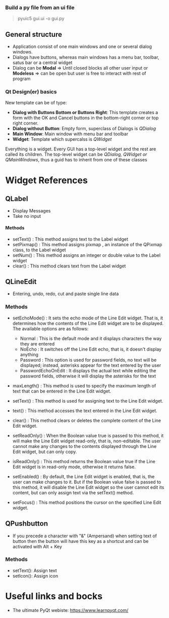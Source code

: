 ### Build a py file from an ui file

> pyuic5 gui.ui -o gui.py

## General structure

* Application consist of one main windows and one or several dialog windows.
* Dialogs have buttons, whereas main windows has a menu bar, toolbar, satus bar or a central widget
* Dialog can be __Modal__ &Rightarrow; Until closed blocks all other user input or __Modeless__ &Rightarrow; can be open but user is free to interact with rest of program

### Qt Design(er) basics

New template can be of type:

* __Dialog with Buttons Bottom or Buttons Right__: This template creates a form with the OK and
Cancel buttons in the bottom-right corner or top right corner.
*  __Dialog without Button__: Empty form, superclass of Dialogs is _QDialog_
* __Main Window__: Main window with menu bar and toolbar 
* __Widget__: Template which supercalss is _QWidget_

Everything is a widget. Every GUI has a top-level widget and the rest are called its children. The top-level widget can be 
_QDialog, QWidget or QMainWindows_, thus a guid has to inherit 
from one of these classes

# Widget References

## QLabel

* Display Messages
* Take no input 

#### Methods

* setText() : This method assigns text to the Label widget 
* setPixmap() : This method assigns pixmap , an instance of the QPixmap class, to
the Label widget
* setNum() : This method assigns an integer or double value to the Label widget
* clear() : This method clears text from the Label widget

## QLineEdit

* Entering, undo, redo, cut and paste single line data

### Methods

* setEchoMode() : It sets the echo mode of the Line Edit widget. That is, it
determines how the contents of the Line Edit widget are to be displayed. The available options are as follows:
    
    * Normal : This is the default mode and it displays characters the way they are
entered
    * NoEcho : It switches off the Line Edit echo, that is, it doesn't display
anything
    * Password : This option is used for password fields, no text will be displayed;
instead, asterisks appear for the text entered by the user
    * PasswordEchoOnEdit : It displays the actual text while editing the
password fields, otherwise it will display the asterisks for the text
      
* maxLength() : This method is used to specify the maximum length of text that
can be entered in the Line Edit widget.
* setText() : This method is used for assigning text to the Line Edit widget.
* text() : This method accesses the text entered in the Line Edit widget.
* clear() : This method clears or deletes the complete content of the Line Edit
widget.
* setReadOnly() : When the Boolean value true is passed to this method, it will
make the Line Edit widget read-only, that is, non-editable. The user cannot make
any changes to the contents displayed through the Line Edit widget, but can only
copy.
* isReadOnly() : This method returns the Boolean value true if the Line Edit
widget is in read-only mode, otherwise it returns false.
* setEnabled() : By default, the Line Edit widget is enabled, that is, the user can
make changes to it. But if the Boolean value false is passed to this method, it will
disable the Line Edit widget so the user cannot edit its content, but can only
assign text via the setText() method.
* setFocus() : This method positions the cursor on the specified Line Edit widget.

## QPushbutton

* If you precede a character with "&" (Ampersand) when setting text of button then the button will have this key as a shortcut
and can be activated with Alt + Key
  
### Methods

* setText(): Assign text 
* setIcon(): Assign icon


# Useful links and bocks

* The ultimate PyQt webiste: https://www.learnpyqt.com/